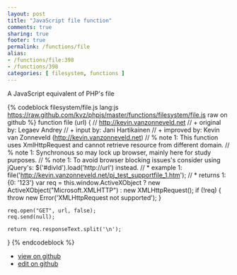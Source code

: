 ```yaml
---
layout: post
title: "JavaScript file function"
comments: true
sharing: true
footer: true
permalink: /functions/file
alias:
- /functions/file:398
- /functions/398
categories: [ filesystem, functions ]
---
```

A JavaScript equivalent of PHP's file
<!-- more -->
{% codeblock filesystem/file.js lang:js https://raw.github.com/kvz/phpjs/master/functions/filesystem/file.js raw on github %}
function file (url) {
    // http://kevin.vanzonneveld.net
    // +   original by: Legaev Andrey
    // +      input by: Jani Hartikainen
    // +   improved by: Kevin van Zonneveld (http://kevin.vanzonneveld.net)
    // %        note 1: This function uses XmlHttpRequest and cannot retrieve resource from different domain.
    // %        note 1: Synchronous so may lock up browser, mainly here for study purposes.
    // %        note 1: To avoid browser blocking issues's consider using jQuery's: $('#divId').load('http://url') instead.
    // *     example 1: file('http://kevin.vanzonneveld.net/pj_test_supportfile_1.htm');
    // *     returns 1: {0: '123'}
    var req = this.window.ActiveXObject ? new ActiveXObject("Microsoft.XMLHTTP") : new XMLHttpRequest();
    if (!req) {
        throw new Error('XMLHttpRequest not supported');
    }

    req.open("GET", url, false);
    req.send(null);

    return req.responseText.split('\n');
}
{% endcodeblock %}
<ul>
 <li><a href="https://github.com/kvz/phpjs/blob/master/functions/filesystem/file.js">view on github</a></li>
 <li><a href="https://github.com/kvz/phpjs/edit/master/functions/filesystem/file.js">edit on github</a></li>
</ul>
